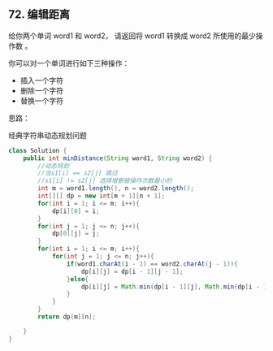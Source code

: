 ## 72. 编辑距离
给你两个单词 word1 和 word2， 请返回将 word1 转换成 word2 所使用的最少操作数  。

你可以对一个单词进行如下三种操作：

* 插入一个字符
* 删除一个字符
* 替换一个字符

思路： 

经典字符串动态规划问题

```java
class Solution {
    public int minDistance(String word1, String word2) {
        //动态规划
        //当s1[i] == s2[j] 跳过
        //s1[i] != s2[j] 选择增删替操作次数最小的
        int m = word1.length(), n = word2.length();
        int[][] dp = new int[m + 1][n + 1];
        for(int i = 1; i <= m; i++){
            dp[i][0] = i;
        }
        for(int j = 1; j <= n; j++){
            dp[0][j] = j;
        }
        for(int i = 1; i <= m; i++){
            for(int j = 1; j <= n; j++){
                if(word1.charAt(i - 1) == word2.charAt(j - 1)){
                    dp[i][j] = dp[i - 1][j - 1];
                }else{
                    dp[i][j] = Math.min(dp[i - 1][j], Math.min(dp[i - 1][j - 1], dp[i][j - 1])) + 1;
                }
            }
        }
        return dp[m][n];

    }
}
```
